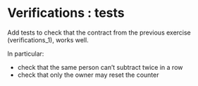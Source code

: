 # Verifications : tests

Add tests to check that the contract from the previous exercise (verifications_1), works well.

In particular:
- check that the same person can’t subtract twice in a row
- check that only the owner may reset the counter
